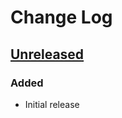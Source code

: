 # Change Log

## [Unreleased]

### Added

  - Initial release

[Unreleased]: https://github.com/dochang/elpa-clone/commits/HEAD
